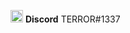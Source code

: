 <img height="20" width="20" src="https://darknesscommunity.club/images/discord.png" /> <strong>Discord</strong> TERROR#1337
